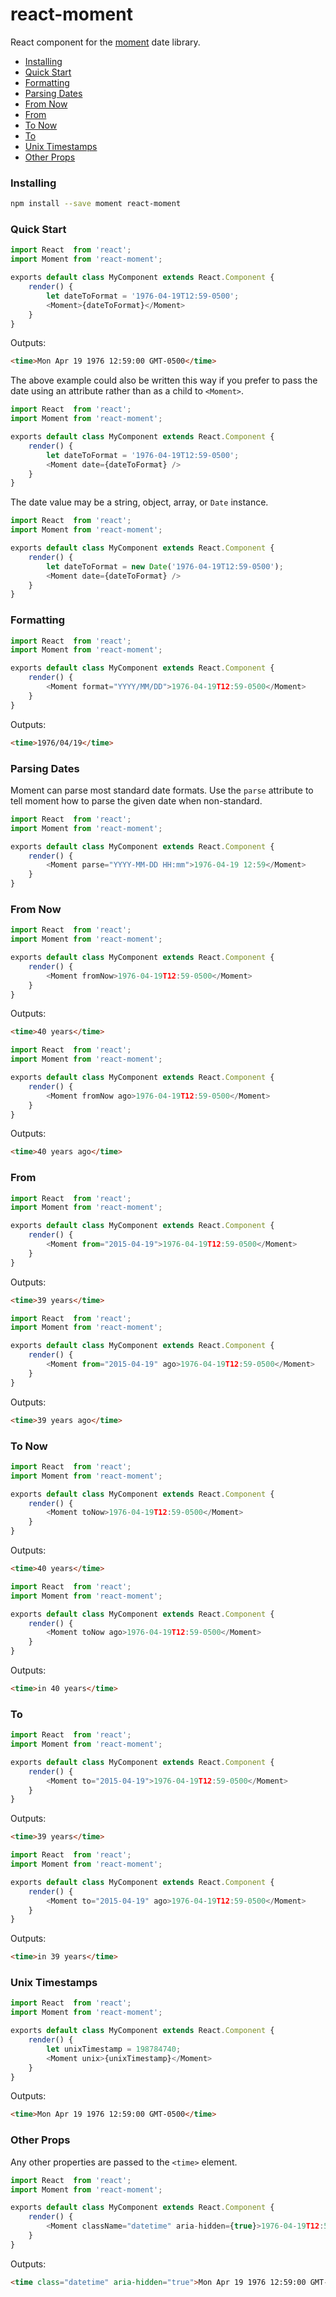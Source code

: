 react-moment
============
React component for the [moment](http://momentjs.com/) date library.

* [Installing](#installing)
* [Quick Start](#quick-start)
* [Formatting](#formatting)
* [Parsing Dates](#parsing-dates)
* [From Now](#form-now)
* [From](#from)
* [To Now](#to-now)
* [To](#to)
* [Unix Timestamps](#unix-timestamps)
* [Other Props](#other-props)


### Installing

```sh
npm install --save moment react-moment
```


### Quick Start

```js
import React  from 'react';
import Moment from 'react-moment';

exports default class MyComponent extends React.Component {
    render() {
        let dateToFormat = '1976-04-19T12:59-0500';
        <Moment>{dateToFormat}</Moment>
    }
}
```

Outputs:

```html
<time>Mon Apr 19 1976 12:59:00 GMT-0500</time>
```

The above example could also be written this way if you prefer to pass
the date using an attribute rather than as a child to `<Moment>`.

```js
import React  from 'react';
import Moment from 'react-moment';

exports default class MyComponent extends React.Component {
    render() {
        let dateToFormat = '1976-04-19T12:59-0500';
        <Moment date={dateToFormat} />
    }
}
```

The date value may be a string, object, array, or `Date` instance.

```js
import React  from 'react';
import Moment from 'react-moment';

exports default class MyComponent extends React.Component {
    render() {
        let dateToFormat = new Date('1976-04-19T12:59-0500');
        <Moment date={dateToFormat} />
    }
}
```


### Formatting

```js
import React  from 'react';
import Moment from 'react-moment';

exports default class MyComponent extends React.Component {
    render() {
        <Moment format="YYYY/MM/DD">1976-04-19T12:59-0500</Moment>
    }
}
```

Outputs:

```html
<time>1976/04/19</time>
```


### Parsing Dates

Moment can parse most standard date formats. Use the `parse` attribute
to tell moment how to parse the given date when non-standard.

```js
import React  from 'react';
import Moment from 'react-moment';

exports default class MyComponent extends React.Component {
    render() {
        <Moment parse="YYYY-MM-DD HH:mm">1976-04-19 12:59</Moment>
    }
}
```


### From Now

```js
import React  from 'react';
import Moment from 'react-moment';

exports default class MyComponent extends React.Component {
    render() {
        <Moment fromNow>1976-04-19T12:59-0500</Moment>
    }
}
```

Outputs:

```html
<time>40 years</time>
```

```js
import React  from 'react';
import Moment from 'react-moment';

exports default class MyComponent extends React.Component {
    render() {
        <Moment fromNow ago>1976-04-19T12:59-0500</Moment>
    }
}
```

Outputs:

```html
<time>40 years ago</time>
```


### From

```js
import React  from 'react';
import Moment from 'react-moment';

exports default class MyComponent extends React.Component {
    render() {
        <Moment from="2015-04-19">1976-04-19T12:59-0500</Moment>
    }
}
```

Outputs:

```html
<time>39 years</time>
```

```js
import React  from 'react';
import Moment from 'react-moment';

exports default class MyComponent extends React.Component {
    render() {
        <Moment from="2015-04-19" ago>1976-04-19T12:59-0500</Moment>
    }
}
```

Outputs:

```html
<time>39 years ago</time>
```


### To Now

```js
import React  from 'react';
import Moment from 'react-moment';

exports default class MyComponent extends React.Component {
    render() {
        <Moment toNow>1976-04-19T12:59-0500</Moment>
    }
}
```

Outputs:

```html
<time>40 years</time>
```

```js
import React  from 'react';
import Moment from 'react-moment';

exports default class MyComponent extends React.Component {
    render() {
        <Moment toNow ago>1976-04-19T12:59-0500</Moment>
    }
}
```

Outputs:

```html
<time>in 40 years</time>
```


### To

```js
import React  from 'react';
import Moment from 'react-moment';

exports default class MyComponent extends React.Component {
    render() {
        <Moment to="2015-04-19">1976-04-19T12:59-0500</Moment>
    }
}
```

Outputs:

```html
<time>39 years</time>
```

```js
import React  from 'react';
import Moment from 'react-moment';

exports default class MyComponent extends React.Component {
    render() {
        <Moment to="2015-04-19" ago>1976-04-19T12:59-0500</Moment>
    }
}
```

Outputs:

```html
<time>in 39 years</time>
```


### Unix Timestamps

```js
import React  from 'react';
import Moment from 'react-moment';

exports default class MyComponent extends React.Component {
    render() {
        let unixTimestamp = 198784740;
        <Moment unix>{unixTimestamp}</Moment>
    }
}
```

Outputs:

```html
<time>Mon Apr 19 1976 12:59:00 GMT-0500</time>
```


### Other Props

Any other properties are passed to the `<time>` element.

```js
import React  from 'react';
import Moment from 'react-moment';

exports default class MyComponent extends React.Component {
    render() {
        <Moment className="datetime" aria-hidden={true}>1976-04-19T12:59-0500</Moment>
    }
}
```

Outputs:

```html
<time class="datetime" aria-hidden="true">Mon Apr 19 1976 12:59:00 GMT-0500</time>
```